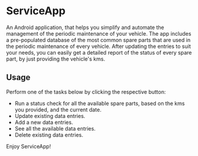 # ServiceApp
An Android application, that helps you simplify and automate the management of the periodic maintenance of your vehicle.
The app includes a pre-populated database of the most common spare parts that are used in the periodic maintenance of every vehicle.
After updating the entries to suit your needs, you can easily get a detailed report of the status of every spare part, by just providing the vehicle's kms.

## Usage
Perform one of the tasks below by clicking the respective button:
- Run a status check for all the available spare parts, based on the kms you provided, and the current date.
- Update existing data entries.
- Add a new data entries.
- See all the available data entries.
- Delete existing data entries.

Enjoy ServiceApp!
